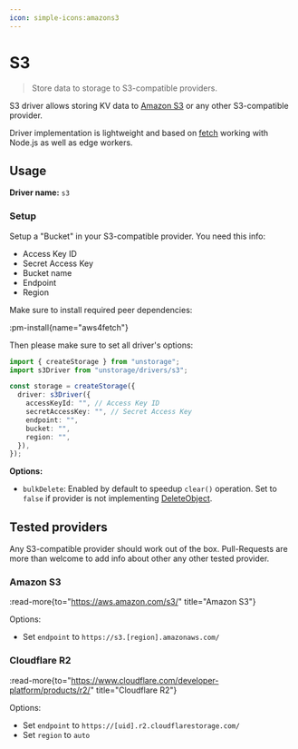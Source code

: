 ```yaml
---
icon: simple-icons:amazons3
---
```


# S3

> Store data to storage to S3-compatible providers.

S3 driver allows storing KV data to [Amazon S3](https://aws.amazon.com/s3/) or any other S3-compatible provider.

Driver implementation is lightweight and based on [fetch](https://developer.mozilla.org/en-US/docs/Web/API/Fetch_API) working with Node.js as well as edge workers.

## Usage

**Driver name:** `s3`

### Setup

Setup a "Bucket" in your S3-compatible provider. You need this info:

- Access Key ID
- Secret Access Key
- Bucket name
- Endpoint
- Region

Make sure to install required peer dependencies:

:pm-install{name="aws4fetch"}

Then please make sure to set all driver's options:

```ts
import { createStorage } from "unstorage";
import s3Driver from "unstorage/drivers/s3";

const storage = createStorage({
  driver: s3Driver({
    accessKeyId: "", // Access Key ID
    secretAccessKey: "", // Secret Access Key
    endpoint: "",
    bucket: "",
    region: "",
  }),
});
```

**Options:**

- `bulkDelete`: Enabled by default to speedup `clear()` operation. Set to `false` if provider is not implementing [DeleteObject](https://docs.aws.amazon.com/AmazonS3/latest/API/API_DeleteObjects.html).

## Tested providers

Any S3-compatible provider should work out of the box.
Pull-Requests are more than welcome to add info about other any other tested provider.

### Amazon S3

:read-more{to="https://aws.amazon.com/s3/" title="Amazon S3"}

Options:

- Set `endpoint` to `https://s3.[region].amazonaws.com/`

### Cloudflare R2

:read-more{to="https://www.cloudflare.com/developer-platform/products/r2/" title="Cloudflare R2"}

Options:

- Set `endpoint` to `https://[uid].r2.cloudflarestorage.com/`
- Set `region` to `auto`
